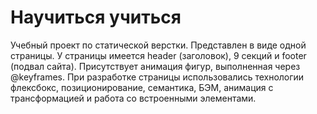 # Научиться учиться
                    
Учебный проект по статической верстки. Представлен в виде одной страницы.
У страницы имеется header (заголовок), 9 секций и footer (подвал сайта).
Присутствует анимация фигур, выполненная через @keyframes.
При разработке страницы использовались технологии флексбокс, позиционирование, семантика, БЭМ, анимация с трансформацией и работа со встроенными элементами.

